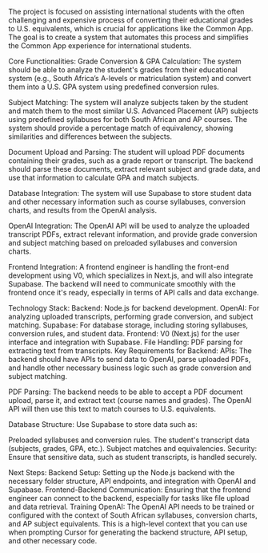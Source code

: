 The project is focused on assisting international students with the often challenging and expensive process of converting their educational grades to U.S. equivalents, which is crucial for applications like the Common App. The goal is to create a system that automates this process and simplifies the Common App experience for international students.

Core Functionalities:
Grade Conversion & GPA Calculation: The system should be able to analyze the student's grades from their educational system (e.g., South Africa’s A-levels or matriculation system) and convert them into a U.S. GPA system using predefined conversion rules.

Subject Matching: The system will analyze subjects taken by the student and match them to the most similar U.S. Advanced Placement (AP) subjects using predefined syllabuses for both South African and AP courses. The system should provide a percentage match of equivalency, showing similarities and differences between the subjects.

Document Upload and Parsing: The student will upload PDF documents containing their grades, such as a grade report or transcript. The backend should parse these documents, extract relevant subject and grade data, and use that information to calculate GPA and match subjects.

Database Integration: The system will use Supabase to store student data and other necessary information such as course syllabuses, conversion charts, and results from the OpenAI analysis.

OpenAI Integration: The OpenAI API will be used to analyze the uploaded transcript PDFs, extract relevant information, and provide grade conversion and subject matching based on preloaded syllabuses and conversion charts.

Frontend Integration: A frontend engineer is handling the front-end development using V0, which specializes in Next.js, and will also integrate Supabase. The backend will need to communicate smoothly with the frontend once it's ready, especially in terms of API calls and data exchange.

Technology Stack:
Backend: Node.js for backend development.
OpenAI: For analyzing uploaded transcripts, performing grade conversion, and subject matching.
Supabase: For database storage, including storing syllabuses, conversion rules, and student data.
Frontend: V0 (Next.js) for the user interface and integration with Supabase.
File Handling: PDF parsing for extracting text from transcripts.
Key Requirements for Backend:
APIs: The backend should have APIs to send data to OpenAI, parse uploaded PDFs, and handle other necessary business logic such as grade conversion and subject matching.

PDF Parsing: The backend needs to be able to accept a PDF document upload, parse it, and extract text (course names and grades). The OpenAI API will then use this text to match courses to U.S. equivalents.

Database Structure: Use Supabase to store data such as:

Preloaded syllabuses and conversion rules.
The student's transcript data (subjects, grades, GPA, etc.).
Subject matches and equivalencies.
Security: Ensure that sensitive data, such as student transcripts, is handled securely.

Next Steps:
Backend Setup: Setting up the Node.js backend with the necessary folder structure, API endpoints, and integration with OpenAI and Supabase.
Frontend-Backend Communication: Ensuring that the frontend engineer can connect to the backend, especially for tasks like file upload and data retrieval.
Training OpenAI: The OpenAI API needs to be trained or configured with the context of South African syllabuses, conversion charts, and AP subject equivalents.
This is a high-level context that you can use when prompting Cursor for generating the backend structure, API setup, and other necessary code.
